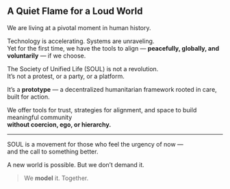 ## A Quiet Flame for a Loud World

We are living at a pivotal moment in human history.

Technology is accelerating. Systems are unraveling.  
Yet for the first time, we have the tools to align — **peacefully, globally, and voluntarily** — if we choose.

The Society of Unified Life (SOUL) is not a revolution.  
It’s not a protest, or a party, or a platform.

It’s a **prototype** — a decentralized humanitarian framework rooted in care, built for action.

We offer tools for trust, strategies for alignment, and space to build meaningful community  
**without coercion, ego, or hierarchy.**

---

SOUL is a movement for those who feel the urgency of now —  
and the call to something better.

A new world is possible. But we don’t demand it.

> We **model** it. Together.

